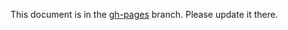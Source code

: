 This document is in the [gh-pages](https://github.com/capitalone/Hygieia/blob/gh-pages/pages/hygieia/Hygieia2.md) branch. Please update it there.

